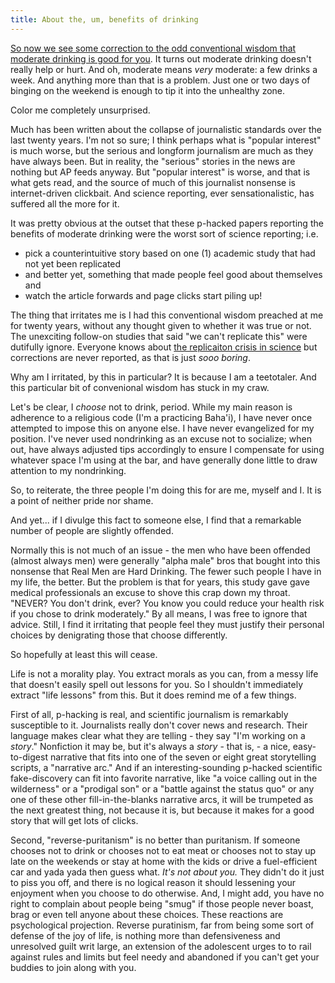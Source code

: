 ```yaml
---
title: About the, um, benefits of drinking
---
```


[So now we see some correction to the odd conventional wisdom that
moderate drinking is good for
you](https://www.vox.com/2018/4/24/17242720/alcohol-health-risks-facts). It
turns out moderate drinking doesn't really help or hurt. And oh,
moderate means _very_ moderate: a few drinks a week. And anything more
than that is a problem. Just one or two days of binging on the
weekend is enough to tip it into the unhealthy zone.

Color me completely unsurprised.

Much has been written about the collapse of journalistic standards
over the last twenty years. I'm not so sure; I think perhaps what is
"popular interest" is much worse, but the serious and longform
journalism are much as they have always been. But in reality, the
"serious" stories in the news are nothing but AP feeds anyway. But
"popular interest" is worse, and that is what gets read, and the
source of much of this journalist nonsense is internet-driven
clickbait. And science reporting, ever sensationalistic, has suffered
all the more for it.

It was pretty obvious at the outset that these p-hacked papers
reporting the benefits of moderate drinking were the worst sort of
science reporting; i.e.
- pick a counterintuitive story based on one (1) academic study that
had not yet been replicated
- and better yet, something that made people feel good about
themselves and
- watch the article forwards and page clicks start piling up!

The thing that irritates me is I had this conventional wisdom preached
at me for twenty years, without any thought given to whether it was
true or not. The unexciting follow-on studies that said "we can't
replicate this" were dutifully ignore. Everyone knows about [the
replicaiton crisis in
science](https://fabiusmaximus.com/2016/04/19/replication-crisis-in-science-95394/)
but corrections are never reported, as that is just _sooo
boring_.

Why am I irritated, by this in particular? It is because I am a
teetotaler. And this particular bit of convenional wisdom has stuck in
my craw.

Let's be clear, I _choose_ not to drink, period. While my main reason
is adherence to a religious code (I'm a practicing Baha'i), I have
never once attempted to impose this on anyone else. I have never
evangelized for my position. I've never used nondrinking as an excuse
not to socialize; when out, have always adjusted tips accordingly to
ensure I compensate for using whatever space I'm using at the bar, and
have generally done little to draw attention to my nondrinking.

So, to reiterate, the three people I'm doing this for are me, myself
and I. It is a point of neither pride nor shame.

And yet... if I divulge this fact to someone else, I find that a
remarkable number of people are slightly offended.

Normally this is not much of an issue - the men who have been offended
(almost always men) were generally "alpha male" bros that bought into
this nonsense that Real Men are Hard Drinking. The fewer such people I
have in my life, the better. But the problem is that for years, this
study gave gave medical professionals an excuse to shove this crap
down my throat. "NEVER? You don't drink, ever? You know you could
reduce your health risk if you chose to drink moderately." By all
means, I was free to ignore that advice. Still, I find it irritating
that people feel they must justify their personal choices by
denigrating those that choose differently.

So hopefully at least this will cease.

Life is not a morality play. You extract morals as you can, from a
messy life that doesn't easily spell out lessons for you. So I
shouldn't immediately extract "life lessons" from this. But it does
remind me of a few things.

First of all, p-hacking is real, and scientific journalism is
remarkably susceptible to it. Journalists really don't cover news and
research. Their language makes clear what they are telling - they say
"I'm working on a _story_." Nonfiction it may be, but it's always a
_story_ - that is, - a nice, easy-to-digest narrative that fits into
one of the seven or eight great storytelling scripts, a "narrative
arc." And if an interesting-sounding p-hacked scientific
fake-discovery can fit into favorite narrative, like "a voice calling
out in the wilderness" or a "prodigal son" or a "battle against the
status quo" or any one of these other fill-in-the-blanks narrative
arcs, it will be trumpeted as the next greatest thing, not because it
is, but because it makes for a good story that will get lots of
clicks.

Second, "reverse-puritanism" is no better than puritanism. If someone
chooses not to drink or chooses not to eat meat or chooses not to stay
up late on the weekends or stay at home with the kids or drive a
fuel-efficient car and yada yada then guess what. *It's not about
you.* They didn't do it just to piss you off, and there is no logical
reason it should lessening your enjoyment when you choose to do
otherwise. And, I might add, you have no right to complain about
people being "smug" if those people never boast, brag or even tell
anyone about these choices. These reactions are psychological
projection. Reverse puratinism, far from being some sort of defense of
the joy of life, is nothing more than defensiveness and unresolved guilt
writ large, an extension of the adolescent urges to to rail against
rules and limits but feel needy and abandoned if you can't get your
buddies to join along with you.